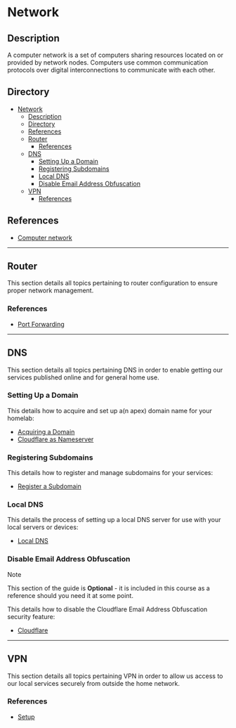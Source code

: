 # Network

## Description

A computer network is a set of computers sharing resources located on or provided by network nodes. Computers use common communication protocols over digital interconnections to communicate with each other.

## Directory

- [Network](#network)
  - [Description](#description)
  - [Directory](#directory)
  - [References](#references)
  - [Router](#router)
    - [References](#references-1)
  - [DNS](#dns)
    - [Setting Up a Domain](#setting-up-a-domain)
    - [Registering Subdomains](#registering-subdomains)
    - [Local DNS](#local-dns)
    - [Disable Email Address Obfuscation](#disable-email-address-obfuscation)
  - [VPN](#vpn)
    - [References](#references-2)

## References

- [Computer network](https://en.wikipedia.org/wiki/Computer_network)

---

## Router

This section details all topics pertaining to router configuration to ensure proper network management.

### References

- [Port Forwarding](../topics/router.md#port-forwarding)

---

## DNS

This section details all topics pertaining DNS in order to enable getting our services published online and for general home use.

### Setting Up a Domain

This details how to acquire and set up a(n apex) domain name for your homelab:

- [Acquiring a Domain](../topics/dns.md#acquiring-a-domain)
- [Cloudflare as Nameserver](../topics/dns.md#cloudflare-as-nameserver)

### Registering Subdomains

This details how to register and manage subdomains for your services:

- [Register a Subdomain](../topics/dns.md#register-a-subdomain)

### Local DNS

This details the process of setting up a local DNS server for use with your local servers or devices:

- [Local DNS](../topics/dns.md#local-dns)

### Disable Email Address Obfuscation

> [!NOTE]  
> This section of the guide is **Optional** - it is included in this course as a reference should you need it at some point.

This details how to disable the Cloudflare Email Address Obfuscation security feature:

- [Cloudflare](../topics/cloudflare.md#disable-email-address-obfuscation)

---

## VPN

This section details all topics pertaining VPN in order to allow us access to our local services securely from outside the home network.

### References

- [Setup](../topics/vpn.md#setup)

